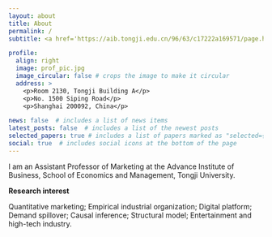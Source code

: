 ```yaml
---
layout: about
title: About
permalink: /
subtitle: <a href='https://aib.tongji.edu.cn/96/63/c17222a169571/page.htm'>Tongji University</a>. nanli88@tongji.edu.cn

profile:
  align: right
  image: prof_pic.jpg
  image_circular: false # crops the image to make it circular
  address: >
    <p>Room 2130, Tongji Building A</p>
    <p>No. 1500 Siping Road</p>
    <p>Shanghai 200092, China</p>

news: false  # includes a list of news items
latest_posts: false  # includes a list of the newest posts
selected_papers: true # includes a list of papers marked as "selected={true}"
social: true  # includes social icons at the bottom of the page
---
```


I am an Assistant Professor of Marketing at the Advance Institute of Business, School of Economics and Management, Tongji University.

<b>Research interest</b>

Quantitative marketing; Empirical industrial organization; Digital platform; Demand spillover; Causal inference; Structural model; Entertainment and high-tech industry.
